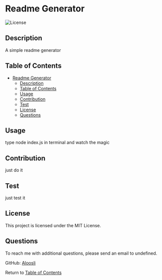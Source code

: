 # Readme Generator

![License](https://img.shields.io/badge/license-mit_license-blue.svg)

## Description

A simple readme generator

## Table of Contents

- [Readme Generator](#readme-generator)
  - [Description](#description)
  - [Table of Contents](#table-of-contents)
  - [Usage](#usage)
  - [Contribution](#contribution)
  - [Test](#test)
  - [License](#license)
  - [Questions](#questions)

## Usage

type node index.js in terminal and watch the magic

## Contribution

just do it

## Test

just test it

## License

This project is licensed under the MIT License.

## Questions

To reach me with additional questions, please send an email to undefined.

GitHub: [Aloosli](https://github.com/Aloosli)

Return to [Table of Contents](#table-of-contents)
